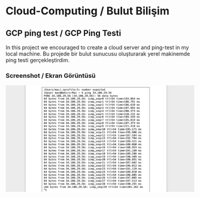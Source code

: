 # Cloud-Computing / Bulut Bilişim

## GCP ping test / GCP Ping Testi 

In this project we encouraged to create a cloud server and ping-test in my local machine.
Bu projede bir bulut sunucusu oluşturarak yerel makinemde ping testi gerçekleştirdim.

### Screenshot / Ekran Görüntüsü
![Ping Test](Screenshot.png)
